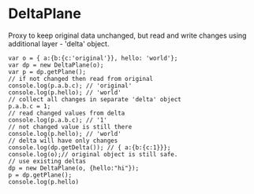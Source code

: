 # DeltaPlane
Proxy to keep original data unchanged,
but read and write changes using additional layer - 'delta' object.

```
var o = { a:{b:{c:'original'}}, hello: 'world'};
var dp = new DeltaPlane(o);
var p = dp.getPlane();
// if not changed then read from original
console.log(p.a.b.c); // 'original'
console.log(p.hello); // 'world'
// collect all changes in separate 'delta' object
p.a.b.c = 1;
// read changed values from delta
console.log(p.a.b.c); // '1'
// not changed value is still there
console.log(p.hello); // 'world'
// delta will have only changes
console.log(dp.getDelta()); // { a:{b:{c:1}}};
console.log(o);// original object is still safe.
// use existing deltas
dp = new DeltaPlane(o, {hello:"hi"});
p = dp.getPlane();
console.log(p.hello)
```


